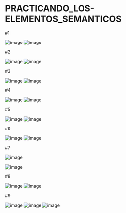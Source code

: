 # PRACTICANDO_LOS-ELEMENTOS_SEMANTICOS

#1

![image](https://github.com/user-attachments/assets/0d6efff7-ceb3-44b9-bc8d-8dee363397ef)
![image](https://github.com/user-attachments/assets/ca8f45b8-b431-42f5-bc2c-d9fbff5ecec1)


#2

![image](https://github.com/user-attachments/assets/e68a5f7d-57c3-4d80-a438-30620250a21a)
![image](https://github.com/user-attachments/assets/5a31836d-ebe8-4cee-8520-454e88db8369)


#3

![image](https://github.com/user-attachments/assets/1dfea3cd-c6d7-497f-b265-fee89249d5ef)
![image](https://github.com/user-attachments/assets/6f692454-4c05-4e1a-841e-2442c8cb23a9)



#4

![image](https://github.com/user-attachments/assets/2cde1ae4-dd87-4453-b27d-387c7ef53442)
![image](https://github.com/user-attachments/assets/cf7bd2f8-1397-40f5-aede-b30106ee0ea6)



#5

![image](https://github.com/user-attachments/assets/828b8aa0-8064-4692-9a99-0d5deb1825f2)
![image](https://github.com/user-attachments/assets/4b46ec10-8b9b-4187-aa89-e682e47cb930)



#6

![image](https://github.com/user-attachments/assets/baacc5b6-00e0-4365-90b4-cb746f60803e)
![image](https://github.com/user-attachments/assets/b67f1486-7aaa-4ff9-ac9d-88160dd830e8)



#7


![image](https://github.com/user-attachments/assets/2370d8b3-a237-4bf9-b5e5-2a1394a30fd1)

![image](https://github.com/user-attachments/assets/615a1255-d594-47d1-a77e-ee37b7dea12b)




#8

![image](https://github.com/user-attachments/assets/bc65aced-02e9-4a9c-a12d-3c9264af6644)
![image](https://github.com/user-attachments/assets/fad3b5a8-cc2a-4f52-acab-7db36ad83fe3)


#9

![image](https://github.com/user-attachments/assets/fde2888d-8c07-4309-b947-731af41021d2)
![image](https://github.com/user-attachments/assets/021d89c3-a9e1-485d-aff7-0d02f68585c6)
![image](https://github.com/user-attachments/assets/018b9550-b4e8-4dee-a20a-b1bb02b7ed05)





